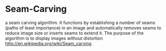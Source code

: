 # Seam-Carving
a seam carving algorithm. It functions by establishing a number of seams (paths of least importance) in an image and automatically removes seams to reduce image size or inserts seams to extend it. The purpose of the algorithm is to display images without distortion
http://en.wikipedia.org/wiki/Seam_carving
